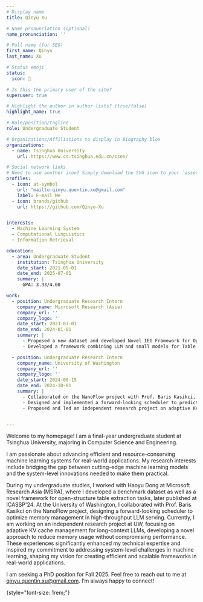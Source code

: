 ```yaml
---
# Display name
title: Qinyu Xu

# Name pronunciation (optional)
name_pronunciation: ''

# Full name (for SEO)
first_name: Qinyu
last_name: Xu

# Status emoji
status:
  icon: 🥳

# Is this the primary user of the site?
superuser: true

# Highlight the author in author lists? (true/false)
highlight_name: true

# Role/position/tagline
role: Undergraduate Student

# Organizations/Affiliations to display in Biography blox
organizations:
  - name: Tsinghua University
    url: https://www.cs.tsinghua.edu.cn/csen/

# Social network links
# Need to use another icon? Simply download the SVG icon to your `assets/media/icons/` folder.
profiles:
  - icon: at-symbol
    url: "mailto:qinyu.quentin.xu@gmail.com"
    label: E-mail Me
  - icon: brands/github
    url: https://github.com/Qinyu-Xu


interests:
  - Machine Learning System
  - Computational Linguistics
  - Information Retrieval

education:
  - area: Undergraduate Student
    institution: Tsinghua University
    date_start: 2021-09-01
    date_end: 2025-07-01
    summary: |
      GPA: 3.93/4.00

work:
  - position: Undergraduate Research Intern 
    company_name: Microsoft Research (Asia)
    company_url: ''
    company_logo: ''
    date_start: 2023-07-01
    date_end: 2024-01-01
    summary: |
      - Proposed a new dataset and developed Novel IEG Framework for Open-Structure Table Detection; Work published at ICASSP'24;
      - Developed a framework combining LLM and small models for Table Extraction in Spreadsheet.

  - position: Undergraduate Research Intern
    company_name: University of Washington
    company_url: ''
    company_logo: ''
    date_start: 2024-06-15
    date_end: 2024-10-01
    summary: |
      - Collaborated on the NanoFlow project with Prof. Baris Kasikci, focusing on high-throughput LLM serving and memory management optimization.
      - Designed and implemented a forward-looking scheduler to predict and optimize memory usage, reducing out-of-memory issues and improving batching efficiency.
      - Proposed and led an independent research project on adaptive KV cache management for long-context LLM inference, achieving significant memory savings while maintaining performance.


---
```


Welcome to my homepage! I am a final-year undergraduate student at Tsinghua University, majoring in Computer Science and Engineering.

I am passionate about advancing efficient and resource-conserving machine learning systems for real-world applications. My research interests include bridging the gap between cutting-edge machine learning models and the system-level innovations needed to make them practical. 

During my undergraduate studies, I worked with Haoyu Dong at Microsoft Research Asia (MSRA), where I developed a benchmark dataset as well as a novel framework for open-structure table extraction tasks, later published at ICASSP'24. At the University of Washington, I collaborated with Prof. Baris Kasikci on the NanoFlow project, designing a forward-looking scheduler to optimize memory management in high-throughput LLM serving. Currently, I am working on an independent research project at UW, focusing on adaptive KV cache management for long-context LLMs, developing a novel approach to reduce memory usage without compromising performance. These experiences significantly enhanced my technical expertise and inspired my commitment to addressing system-level challenges in machine learning, shaping my vision for creating efficient and scalable frameworks in real-world applications.

I am seeking a PhD position for Fall 2025. Feel free to reach out to me at qinyu.quentin.xu@gmail.com. I’m always happy to connect!

{style="font-size: 1rem;"}

